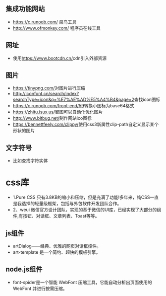## 集成功能网站
- <https://c.runoob.com/> 菜鸟工具
- <http://www.ofmonkey.com/> 程序员在线工具
## 网址
- 使用<https://www.bootcdn.cn/>cdn引入外部资源
## 图片
- <https://tinypng.com/>对图片进行压缩
- <http://iconfont.cn/search/index?searchType=icon&q=%E7%AE%AD%E5%A4%B4&page=2>查找icon图标
- <https://c.runoob.com/front-end/59>转换小图标为base64格式
- <https://zhitu.isux.us/>智图可以自动化优化图片
- <http://www.bitbug.net/>制作网站ico图标
- <https://bennettfeely.com/clippy/>使用css3新属性clip-path自定义显示某个形状的图片
## 文字符号
- 比如查找字符实体
# css库
- 1.Pure CSS
只有3.8KB的缩小和压缩，但是充满了功能!多年来，纯CSS一直是我选择的轻量级框架，包括与外包软件开发团队合作。
- 2、weui
微信官方设计团队，实现的基于微信的UI库，已经实现了大部分的组件,有按钮、对话框、文章列表、Toast等等。
## js组件
- artDialog——经典、优雅的网页对话框控件。
- art-template 是一个简约、超快的模板引擎。
## node.js组件
- font-spider是一个智能 WebFont 压缩工具，它能自动分析出页面使用的 WebFont 并进行按需压缩。
